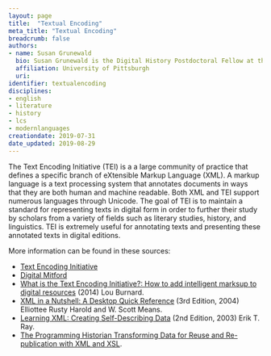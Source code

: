 ```yaml
---
layout: page
title:  "Textual Encoding"
meta_title: "Textual Encoding"
breadcrumb: false
authors:
- name: Susan Grunewald
  bio: Susan Grunewald is the Digital History Postdoctoral Fellow at the University of Pittsburgh’s World History Center. She received her PhD from Carnegie Mellon University, where she was a two-time A.W. Mellon Fellow in Digital Humanities. Her research focuses on Soviet history, particularly German prisoners of war in the USSR during and after the Second World War.
  affiliation: University of Pittsburgh
  uri:
identifier: textualencoding
disciplines:
- english
- literature
- history
- lcs
- modernlanguages
creationdate: 2019-07-31
date_updated: 2019-08-29
---
```


The Text Encoding Initiative (TEI) is a a large community of practice that defines a specific branch of eXtensible Markup Language (XML). A markup language is a text processing system that annotates documents in ways that they are both human and machine readable. Both XML and TEI support numerous languages through Unicode. The goal of TEI is to maintain a standard for representing texts in digital form in order to further their study by scholars from a variety of fields such as literary studies, history, and linguistics. TEI is extremely useful for annotating texts and presenting these annotated texts in digital editions.

More information can be found in these sources:
 -  [Text Encoding Initiative](https://tei-c.org/)
 -  [Digital Mitford](https://digitalmitford.org/about.html)
 -  [What is the Text Encoding Initiative?: How to add intelligent marksup to digital resources](https://books.google.com/books?id=-foXCwAAQBAJ&dq=TEI+xml&hl=en&sa=X&ved=0ahUKEwjJ3Z6Zvd_jAhWLmlkKHVDDDWEQ6AEIKjAA) (2014) Lou Burnard.
 -  [XML in a Nutshell: A Desktop Quick Reference](https://books.google.com/books?id=NBwnSfoCStAC&pg=PT112&dq=TEI+xml&hl=en&sa=X&ved=0ahUKEwjJ3Z6Zvd_jAhWLmlkKHVDDDWEQ6AEILzAB#v=onepage&q=TEI%20xml&f=false) (3rd Edition, 2004) Elliottee Rusty Harold and W. Scott Means.
 -  [Learning XML: Creating Self-Describing Data](https://books.google.com/books?id=Zilck1_0c5QC&pg=PT301&dq=TEI+xml&hl=en&sa=X&ved=0ahUKEwjJ3Z6Zvd_jAhWLmlkKHVDDDWEQ6AEINjAC#v=onepage&q=TEI%20xml&f=false) (2nd Edition, 2003) Erik T. Ray.
 -  [The Programming Historian Transforming Data for Reuse and Re-publication with XML and XSL](https://programminghistorian.org/en/lessons/transforming-xml-with-xsl).
